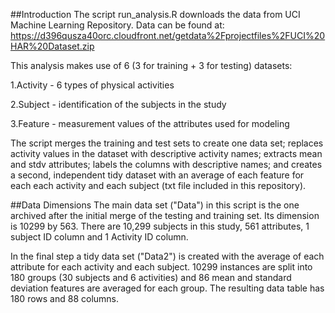 
##Introduction
The script run_analysis.R downloads the data from UCI Machine Learning Repository. Data can be found at: https://d396qusza40orc.cloudfront.net/getdata%2Fprojectfiles%2FUCI%20HAR%20Dataset.zip

This analysis makes use of 6 (3 for training + 3 for testing) datasets:

1.Activity - 6 types of physical activities 

2.Subject - identification of the subjects in the study

3.Feature - measurement values of the attributes used for modeling
  
The script merges the training and test sets to create one data set; replaces activity values in the dataset with descriptive activity names; extracts mean and stdv attributes; labels the columns with descriptive names; and creates a second, independent tidy dataset with an average of each feature for each each activity and each subject (txt file included in this repository). 

##Data Dimensions
The main data set ("Data") in this script is the one archived after the initial merge of the testing and training set. 
Its dimension is 10299 by 563. There are 10,299 subjects in this study, 561 attributes, 1 subject ID column and 1 Activity ID column.

In the final step a tidy data set ("Data2") is created with the average of each attribute for each activity and each subject. 10299 instances are split into 180 groups (30 subjects and 6 activities) and 86 mean and standard deviation features are averaged for each group. The resulting data table has 180 rows and 88 columns. 
